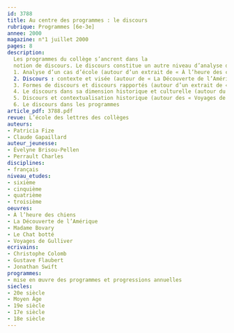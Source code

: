 ```yaml
---
id: 3788
title: Au centre des programmes : le discours
rubrique: Programmes [6e-3e]
annee: 2000
magazine: n°1 juillet 2000
pages: 8
description: 
  Les programmes du collège s’ancrent dans la
  notion de discours. Le discours constitue un autre niveau d’analyse des faits de langue. À la notion de phrase et de texte s’ajoute celle de contexte, qui prend en charge les conditions de production, de réception et d’interprétation. À ce nouveau niveau d’analyse correspondent, bien entendu, de nouveaux outils linguistiques, un nouveau métalangage. Aussi, cet article propose-t-il, dans un premier temps et à partir de la présentation d’un cas d’école, de faire émerger quelques-uns de ces outils pour montrer leur pertinence dans l’élaboration du sens. Il fournit ensuite des exemples apportant des éclairages sur quelques-uns des aspects spécifiques du discours et termine, en guise de synthèse, par un retour sur les textes des nouveaux programmes du français au collège, qui constituent, avec leurs livrets d’accompagnement, d’excellents outils didactiques et pédagogiques de référence.
  1. Analyse d’un cas d’école (autour d’un extrait de « À l’heure des chiens », d’Évelyne Brisou-Pellen)
  2. Discours : contexte et visée (autour de « La Découverte de l’Amérique », de Christophe Colomb)
  3. Formes de discours et discours rapportés (autour d’un extrait de « Madame Bovary », de Gustave Flaubert)
  4. Le discours dans sa dimension historique et culturelle (autour du conte du « Chat botté », de Charles Perrault)
  5. Discours et contextualisation historique (autour des « Voyages de Gulliver », de Jonathan Swift)
  6. Le discours dans les programmes
article_pdf: 3788.pdf
revue: L’école des lettres des collèges
auteurs:
- Patricia Fize
- Claude Gapaillard
auteur_jeunesse:
- Évelyne Brisou-Pellen
- Perrault Charles
disciplines:
- français
niveau_etudes:
- sixième
- cinquième
- quatrième
- troisième
oeuvres:
- À l’heure des chiens
- La Découverte de l’Amérique
- Madame Bovary
- Le Chat botté
- Voyages de Gulliver
ecrivains:
- Christophe Colomb
- Gustave Flaubert
- Jonathan Swift
programmes:
- mise en œuvre des programmes et progressions annuelles
siecles:
- 20e siècle
- Moyen Âge
- 19e siècle
- 17e siècle
- 18e siècle
---
```

